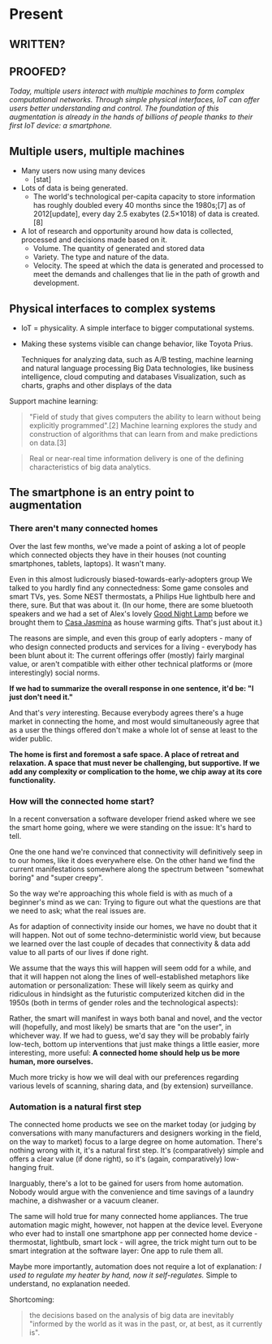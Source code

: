 # Present
## WRITTEN?
## PROOFED?

*Today, multiple users interact with multiple machines to form complex computational networks. Through simple physical interfaces, IoT can offer users better understanding and control. The foundation of this augmentation is already in the hands of billions of people thanks to their first IoT device: a smartphone.* 

## Multiple users, multiple machines

* Many users now using many devices
  * [stat]
* Lots of data is being generated. 
  * The world's technological per-capita capacity to store information has roughly doubled every 40 months since the 1980s;[7] as of 2012[update], every day 2.5 exabytes (2.5×1018) of data is created.[8] 
* A lot of research and opportunity around how data is collected, processed and decisions made based on it. 
  * Volume. The quantity of generated and stored data
  * Variety. The type and nature of the data. 
  * Velocity. The speed at which the data is generated and processed to meet the demands and challenges that lie in the path of growth and development. 




## Physical interfaces to complex systems

* IoT = physicality. A simple interface to bigger computational systems. 
* Making these systems visible can change behavior, like Toyota Prius. 

 
    Techniques for analyzing data, such as A/B testing, machine learning and natural language processing
    Big Data technologies, like business intelligence, cloud computing and databases
    Visualization, such as charts, graphs and other displays of the data

Support machine learning:
> "Field of study that gives computers the ability to learn without being explicitly programmed".[2] Machine learning explores the study and construction of algorithms that can learn from and make predictions on data.[3] 

> Real or near-real time information delivery is one of the defining characteristics of big data analytics. 
> 
## The smartphone is an entry point to augmentation

### There aren't many connected homes

Over the last few months, we've made a point of asking a lot of people which connected objects they have in their houses (not counting smartphones, tablets, laptops). It wasn't many. 

Even in this almost ludicrously biased-towards-early-adopters group We talked to you hardly find any connectedness: Some game consoles and smart TVs, yes. Some NEST thermostats, a Philips Hue lightbulb here and there, sure. But that was about it. (In our home, there are some bluetooth speakers and we had a set of Alex's lovely [Good Night Lamp](http://goodnightlamp.com) before we brought them to [Casa Jasmina](http://casajasmina.arduino.cc) as house warming gifts. That's just about it.)

The reasons are simple, and even this group of early adopters - many of who design connected products and services for a living - everybody has been blunt about it: The current offerings offer (mostly) fairly marginal value, or aren't compatible with either other technical platforms or (more interestingly) social norms. 

**If we had to summarize the overall response in one sentence, it'd be: "I just don't need it."**

And that's _very_ interesting. Because everybody agrees there's a huge market in connecting the home, and most would simultaneously agree that as a user the things offered don't make a whole lot of sense at least to the wider public.

<strong>The home is first and foremost a safe space. A place of retreat and relaxation. A space that must never be challenging, but supportive. If we add any complexity or complication to the home, we chip away at its core functionality.</strong>


### How will the connected home start?

In a recent conversation a software developer friend asked where we see the smart home going, where we were standing on the issue: It's hard to tell. 

One the one hand we're convinced that connectivity will definitively seep in to our homes, like it does everywhere else. On the other hand we find the current manifestations somewhere along the spectrum between "somewhat boring" and "super creepy". 

So the way we're approaching this whole field is with as much of a beginner's mind as we can: Trying to figure out what the questions are that we need to ask; what the real issues are. 

As for adaption of connectivity inside our homes, we have no doubt that it will happen. Not out of some techno-deterministic world view, but because we learned over the last couple of decades that connectivity & data add value to all parts of our lives if done right. 

We assume that the ways this will happen will seem odd for a while, and that it will happen not along the lines of well-established metaphors like automation or personalization: These will likely seem as quirky and ridiculous in hindsight as the futuristic computerized kitchen did in the 1950s (both in terms of gender roles and the technological aspects):

Rather, the smart will manifest in ways both banal and novel, and the vector will (hopefully, and most likely) be smarts that are "on the user", in whichever way. If we had to guess, we'd say they will be probably fairly low-tech, bottom up interventions that just make things a little easier, more interesting, more useful: **A connected home should help us be more human, more ourselves.**

Much more tricky is how we will deal with our preferences regarding various levels of scanning, sharing data, and (by extension) surveillance.

### Automation is a natural first step

The connected home products we see on the market today (or judging by conversations with many manufacturers and designers working in the field, on the way to market) focus to a large degree on home automation. There's nothing wrong with it, it's a natural first step. It's (comparatively) simple and offers a clear value (if done right), so it's (again, comparatively) low-hanging fruit.

Inarguably, there's a lot to be gained for users from home automation. Nobody would argue with the convenience and time savings of a laundry machine, a dishwasher or a vacuum cleaner. 

The same will hold true for many connected home appliances. The true automation magic might, however, not happen at the device level. Everyone who ever had to install one smartphone app per connected home device - thermostat, lightbulb, smart lock - will agree, the trick might turn out to be smart integration at the software layer: One app to rule them all. 

Maybe more importantly, automation does not require a lot of explanation: _I used to regulate my heater by hand, now it self-regulates._ Simple to understand, no explanation needed.

Shortcoming: 
> the decisions based on the analysis of big data are inevitably "informed by the world as it was in the past, or, at best, as it currently is".
